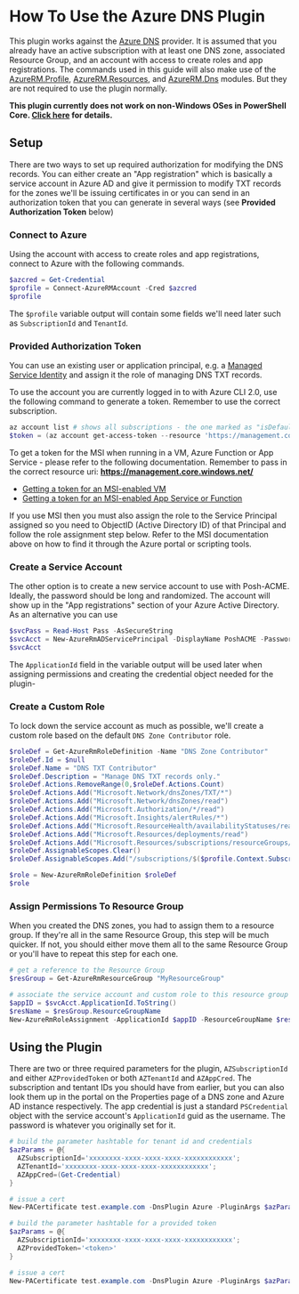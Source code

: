 # How To Use the Azure DNS Plugin

This plugin works against the [Azure DNS](https://azure.microsoft.com/en-us/services/dns/) provider. It is assumed that you already have an active subscription with at least one DNS zone, associated Resource Group, and an account with access to create roles and app registrations. The commands used in this guide will also make use of the [AzureRM.Profile](https://www.powershellgallery.com/packages/AzureRM.profile/5.0.1), [AzureRM.Resources](https://www.powershellgallery.com/packages/AzureRM.Resources/6.0.0), and [AzureRM.Dns](https://www.powershellgallery.com/packages/AzureRM.Dns/5.0.0) modules. But they are not required to use the plugin normally.

**This plugin currently does not work on non-Windows OSes in PowerShell Core. [Click here](https://github.com/rmbolger/Posh-ACME/wiki/List-of-Supported-DNS-Providers) for details.**

## Setup

There are two ways to set up required authorization for modifying the DNS records.
You can either create an "App registration" which is basically a service account in Azure AD and give it permission to modify TXT records for the zones we'll be issuing certificates in
or you can send in an authorization token that you can generate in several ways (see **Provided Authorization Token** below)

### Connect to Azure

Using the account with access to create roles and app registrations, connect to Azure with the following commands.

```powershell
$azcred = Get-Credential
$profile = Connect-AzureRMAccount -Cred $azcred
$profile
```

The `$profile` variable output will contain some fields we'll need later such as `SubscriptionId` and `TenantId`.

### Provided Authorization Token

You can use an existing user or application principal, e.g. a [Managed Service Identity](https://docs.microsoft.com/en-us/azure/active-directory/managed-service-identity/overview) and assign it the role of managing DNS TXT records.

To use the account you are currently logged in to with Azure CLI 2.0, use the following command to generate a token. Remember to use the correct subscription.
```powershell
az account list # shows all subscriptions - the one marked as "isDefault": true will be used to create the token
$token = (az account get-access-token --resource 'https://management.core.windows.net/' | ConvertFrom-Json).accessToken
```

To get a token for the MSI when running in a VM, Azure Function or App Service - please refer to the following documentation. Remember to pass in the correct resource uri: **https://management.core.windows.net/**

* [Getting a token for an MSI-enabled VM](https://docs.microsoft.com/en-us/azure/active-directory/managed-service-identity/how-to-use-vm-token)
* [Getting a token for an MSI-enabled App Service or Function](https://docs.microsoft.com/en-us/azure/app-service/app-service-managed-service-identity)

If you use MSI then you must also assign the role to the Service Principal assigned so you need to ObjectID (Active Directory ID) of that Principal and follow the role assignment step below.
Refer to the MSI documentation above on how to find it through the Azure portal or scripting tools.

### Create a Service Account

The other option is to create a new service account to use with Posh-ACME. Ideally, the password should be long and randomized. The account will show up in the "App registrations" section of your Azure Active Directory.
As an alternative you can use

```powershell
$svcPass = Read-Host Pass -AsSecureString
$svcAcct = New-AzureRmADServicePrincipal -DisplayName PoshACME -Password $svcPass
$svcAcct
```

The `ApplicationId` field in the variable output will be used later when assigning permissions and creating the credential object needed for the plugin-

### Create a Custom Role

To lock down the service account as much as possible, we'll create a custom role based on the default `DNS Zone Contributor` role.

```powershell
$roleDef = Get-AzureRmRoleDefinition -Name "DNS Zone Contributor"
$roleDef.Id = $null
$roleDef.Name = "DNS TXT Contributor"
$roleDef.Description = "Manage DNS TXT records only."
$roleDef.Actions.RemoveRange(0,$roleDef.Actions.Count)
$roleDef.Actions.Add("Microsoft.Network/dnsZones/TXT/*")
$roleDef.Actions.Add("Microsoft.Network/dnsZones/read")
$roleDef.Actions.Add("Microsoft.Authorization/*/read")
$roleDef.Actions.Add("Microsoft.Insights/alertRules/*")
$roleDef.Actions.Add("Microsoft.ResourceHealth/availabilityStatuses/read")
$roleDef.Actions.Add("Microsoft.Resources/deployments/read")
$roleDef.Actions.Add("Microsoft.Resources/subscriptions/resourceGroups/read")
$roleDef.AssignableScopes.Clear()
$roleDef.AssignableScopes.Add("/subscriptions/$($profile.Context.Subscription.Id)")

$role = New-AzureRmRoleDefinition $roleDef
$role
```

### Assign Permissions To Resource Group

When you created the DNS zones, you had to assign them to a resource group. If they're all in the same Resource Group, this step will be much quicker. If not, you should either move them all to the same Resource Group or you'll have to repeat this step for each one.

```powershell
# get a reference to the Resource Group
$resGroup = Get-AzureRmResourceGroup "MyResourceGroup"

# associate the service account and custom role to this resource group
$appID = $svcAcct.ApplicationId.ToString()
$resName = $resGroup.ResourceGroupName
New-AzureRmRoleAssignment -ApplicationId $appID -ResourceGroupName $resName -RoleDefinitionName $role.Name
```

## Using the Plugin

There are two or three required parameters for the plugin, `AZSubscriptionId` and either `AZProvidedToken` or both `AZTenantId` and `AZAppCred`.
The subscription and tentant IDs you should have from earlier, but you can also look them up in the portal on the Properties page of a DNS zone and Azure AD instance respectively. The app credential is just a standard `PSCredential` object with the service account's `ApplicationId` guid as the username. The password is whatever you originally set for it.

```powershell
# build the parameter hashtable for tenant id and credentials
$azParams = @{
  AZSubscriptionId='xxxxxxxx-xxxx-xxxx-xxxx-xxxxxxxxxxxx';
  AZTenantId='xxxxxxxx-xxxx-xxxx-xxxx-xxxxxxxxxxxx';
  AZAppCred=(Get-Credential)
}

# issue a cert
New-PACertificate test.example.com -DnsPlugin Azure -PluginArgs $azParams
```

```powershell
# build the parameter hashtable for a provided token
$azParams = @{
  AZSubscriptionId='xxxxxxxx-xxxx-xxxx-xxxx-xxxxxxxxxxxx';
  AZProvidedToken='<token>'
}

# issue a cert
New-PACertificate test.example.com -DnsPlugin Azure -PluginArgs $azParams
```
